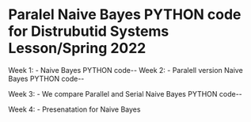 # Paralel Naive Bayes PYTHON code for Distrubutid Systems Lesson/Spring 2022

Week 1: 
    - Naive Bayes PYTHON code-- 
Week 2: 
    - Paralell version Naive Bayes PYTHON code-- 

Week 3: 
    - We compare Parallel and Serial Naive Bayes PYTHON code-- 

Week 4: 
    - Presenatation for Naive Bayes

